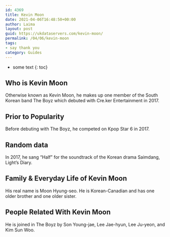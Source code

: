 ```yaml
---
id: 4369
title: Kevin Moon
date: 2021-04-06T16:48:50+00:00
author: Laima
layout: post
guid: https://ukdataservers.com/kevin-moon/
permalink: /04/06/kevin-moon
tags:
- say thank you
category: Guides
---
```


* some text
{: toc}


## Who is Kevin Moon
                  
                  
                  
Otherwise known as Kevin Moon, he makes up one member of the South Korean band The Boyz which debuted with Cre.ker Entertainment in 2017. 
                  
              
            
              
            
                
                
                
## Prior to Popularity
                  
                  
                  
Before debuting with The Boyz, he competed on Kpop Star 6 in 2017. 
                  
              
            
              
            
                
                
                
## Random data
                  
                  
                  
In 2017, he sang &#8220;Half&#8221; for the soundtrack of the Korean drama Saimdang, Light&#8217;s Diary. 
                  
              
            
              
            
                
                
                
## Family & Everyday Life of Kevin Moon
                  
                  
                  
His real name is Moon Hyung-seo. He is Korean-Canadian and has one older brother and one older sister. 
                  
              
            
              
            
                
                
                
## People Related With Kevin Moon
                  
                  
                  
He is joined in The Boyz by Son Young-jae, Lee Jae-hyun, Lee Ju-yeon, and Kim Sun Woo. 
                  
              
            
              
            
                
              
            
              
              
            
            
              
            
          
          
          